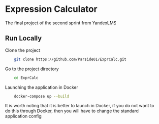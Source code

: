 # Expression Calculator

The final project of the second sprint from YandexLMS


## Run Locally

Clone the project

```bash
    git clone https://github.com/Parside01/ExprCalc.git
```

Go to the project directory

```bash
    cd ExprCalc
```

Launching the application in Docker

```bash
    docker-compose up --build
```


It is worth noting that it is better to launch in Docker, if you do not want to do this through Docker, then you will have to change the standard application config
